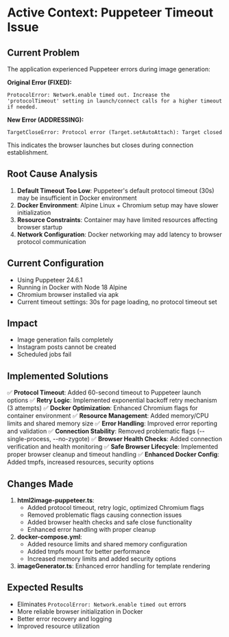 # Active Context: Puppeteer Timeout Issue

## Current Problem
The application experienced Puppeteer errors during image generation:

**Original Error (FIXED):**
```
ProtocolError: Network.enable timed out. Increase the 'protocolTimeout' setting in launch/connect calls for a higher timeout if needed.
```

**New Error (ADDRESSING):**
```
TargetCloseError: Protocol error (Target.setAutoAttach): Target closed
```

This indicates the browser launches but closes during connection establishment.

## Root Cause Analysis
1. **Default Timeout Too Low**: Puppeteer's default protocol timeout (30s) may be insufficient in Docker environment
2. **Docker Environment**: Alpine Linux + Chromium setup may have slower initialization
3. **Resource Constraints**: Container may have limited resources affecting browser startup
4. **Network Configuration**: Docker networking may add latency to browser protocol communication

## Current Configuration
- Using Puppeteer 24.6.1
- Running in Docker with Node 18 Alpine
- Chromium browser installed via apk
- Current timeout settings: 30s for page loading, no protocol timeout set

## Impact
- Image generation fails completely
- Instagram posts cannot be created
- Scheduled jobs fail

## Implemented Solutions
✅ **Protocol Timeout**: Added 60-second timeout to Puppeteer launch options
✅ **Retry Logic**: Implemented exponential backoff retry mechanism (3 attempts)
✅ **Docker Optimization**: Enhanced Chromium flags for container environment
✅ **Resource Management**: Added memory/CPU limits and shared memory size
✅ **Error Handling**: Improved error reporting and validation
✅ **Connection Stability**: Removed problematic flags (--single-process, --no-zygote)
✅ **Browser Health Checks**: Added connection verification and health monitoring
✅ **Safe Browser Lifecycle**: Implemented proper browser cleanup and timeout handling
✅ **Enhanced Docker Config**: Added tmpfs, increased resources, security options

## Changes Made
1. **html2image-puppeteer.ts**: 
   - Added protocol timeout, retry logic, optimized Chromium flags
   - Removed problematic flags causing connection issues
   - Added browser health checks and safe close functionality
   - Enhanced error handling with proper cleanup
2. **docker-compose.yml**: 
   - Added resource limits and shared memory configuration
   - Added tmpfs mount for better performance
   - Increased memory limits and added security options
3. **imageGenerator.ts**: Enhanced error handling for template rendering

## Expected Results
- Eliminates `ProtocolError: Network.enable timed out` errors
- More reliable browser initialization in Docker
- Better error recovery and logging
- Improved resource utilization 